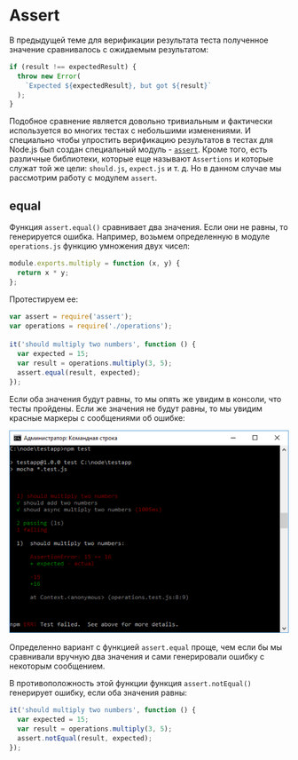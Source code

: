 # Assert

В предыдущей теме для верификации результата теста полученное значение сравнивалось с ожидаемым результатом:

```js
if (result !== expectedResult) {
  throw new Error(
    `Expected ${expectedResult}, but got ${result}`
  );
}
```

Подобное сравнение является довольно тривиальным и фактически используется во многих тестах с небольшими изменениями. И специально чтобы упростить верификацию результатов в тестах для Node.js был создан специальный модуль - [`assert`](../api/assert.md). Кроме того, есть различные библиотеки, которые еще называют `Assertions` и которые служат той же цели: `should.js`, `expect.js` и т. д. Но в данном случае мы рассмотрим работу с модулем `assert`.

## equal

Функция `assert.equal()` сравнивает два значения. Если они не равны, то генерируется ошибка. Например, возьмем определенную в модуле `operations.js` функцию умножения двух чисел:

```js
module.exports.multiply = function (x, y) {
  return x * y;
};
```

Протестируем ее:

```js
var assert = require('assert');
var operations = require('./operations');

it('should multiply two numbers', function () {
  var expected = 15;
  var result = operations.multiply(3, 5);
  assert.equal(result, expected);
});
```

Если оба значения будут равны, то мы опять же увидим в консоли, что тесты пройдены. Если же значения не будут равны, то мы увидим красные маркеры с сообщениями об ошибке:

![5.5.png](5.5.png)

Определенно вариант с функцией `assert.equal` проще, чем если бы мы сравнивали вручную два значения и сами генерировали ошибку с некоторым сообщением.

В противоположность этой функции функция `assert.notEqual()` генерирует ошибку, если оба значения равны:

```js
it('should multiply two numbers', function () {
  var expected = 15;
  var result = operations.multiply(3, 5);
  assert.notEqual(result, expected);
});
```
